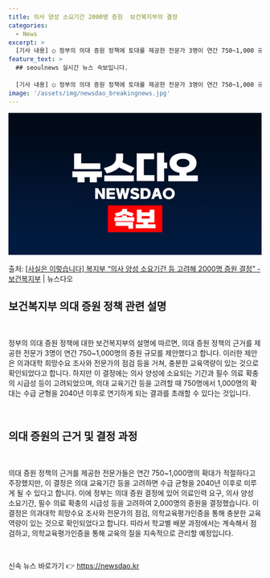 ```yaml
---
title: 의사 양성 소요기간 2000명 증원  보건복지부의 결정
categories:
  - News
excerpt: >
  [기사 내용] ○ 정부의 의대 증원 정책에 토대를 제공한 전문가 3명이 연간 750~1,000 규모의 증언 …
feature_text: >
  ## seoulnews 실시간 뉴스 속보입니다.

  [기사 내용] ○ 정부의 의대 증원 정책에 토대를 제공한 전문가 3명이 연간 750~1,000 규모의 증언 …
image: '/assets/img/newsdao_breakingnews.jpg'
---
```


![뉴스다오 속보](/assets/img/newsdao_breakingnews.jpg)

<p>출처: <a href="https://newsdao.kr/3214" rel="dofollow">[사실은 이렇습니다] 복지부 “의사 양성 소요기간 등 고려해 2000명 증원 결정” - 보건복지부</a> | 뉴스다오</p>

<h2>보건복지부 의대 증원 정책 관련 설명</h2>
<p data-ke-size="size16">&nbsp;</p>
정부의 의대 증원 정책에 대한 보건복지부의 설명에 따르면, 의대 증원 정책의 근거를 제공한 전문가 3명이 연간 750~1,000명의 증원 규모를 제안했다고 합니다. 이러한 제안은 의과대학 희망수요 조사와 전문가의 점검 등을 거쳐, 충분한 교육역량이 있는 것으로 확인되었다고 합니다. 하지만 이 결정에는 의사 양성에 소요되는 기간과 필수 의료 확충의 시급성 등이 고려되었으며, 의대 교육기간 등을 고려할 때 750명에서 1,000명의 확대는 수급 균형을 2040년 이후로 연기하게 되는 결과를 초래할 수 있다는 것입니다.
<p data-ke-size="size16">&nbsp;</p>

<h2 data-ke-size="size26">의대 증원의 근거 및 결정 과정</h2>
<p data-ke-size="size16">&nbsp;</p>

의대 증원 정책의 근거를 제공한 전문가들은 연간 750~1,000명의 확대가 적절하다고 주장했지만, 이 결정은 의대 교육기간 등을 고려하면 수급 균형을 2040년 이후로 미루게 될 수 있다고 합니다. 이에 정부는 의대 증원 결정에 있어 의료인력 요구, 의사 양성 소요기간, 필수 의료 확충의 시급성 등을 고려하여 2,000명의 증원을 결정했습니다. 이 결정은 의과대학 희망수요 조사와 전문가의 점검, 의학교육평가인증을 통해 충분한 교육역량이 있는 것으로 확인되었다고 합니다. 따라서 학교별 배분 과정에서는 계속해서 점검하고, 의학교육평가인증을 통해 교육의 질을 지속적으로 관리할 예정입니다.
<p data-ke-size="size16">&nbsp;</p> 

신속 뉴스 바로가기 👉 <a href="https://newsdao.kr" rel="dofollow">https://newsdao.kr</a>


